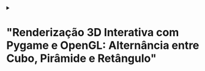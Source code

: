 <details>
 <summary>
 <h1> "Renderização 3D Interativa com Pygame e OpenGL: Alternância entre Cubo, Pirâmide e Retângulo" </h1> </summary>

## 🌺 Aplicação da Álgebra Linear no Código:

A álgebra linear é frequentemente utilizada em gráficos 3D para realizar transformações em objetos, como rotações, translações e escalas. No código em questão, a função glTranslatef é usada para realizar uma translação ao longo do eixo Z, movendo o objeto para mais perto ou mais longe do observador. Além disso, a função glRotatef é usada para aplicar uma rotação contínua ao objeto.

A representação das formas tridimensionais (cubo, pirâmide, retângulo) é feita através de vértices (pontos no espaço tridimensional) e arestas (conexões entre esses pontos). Essa representação é uma aplicação direta de conceitos geométricos e, portanto, também pode ser associada a conceitos de álgebra linear, especialmente quando se lida com transformações e projeções.

No contexto gráfico 3D, a álgebra linear é fundamental para entender e manipular as matrizes de transformação que são aplicadas aos vértices dos objetos para movê-los e rotacioná-los no espaço tridimensional. Embora o código em questão não aborde diretamente a manipulação manual de matrizes, a utilização das funções de OpenGL incorpora esses conceitos por trás dos panos, facilitando a exibição de objetos 3D na tela.



## 📚 Depedências
  É necessário rodar o código no Python, com as bibliotecas Pygame e OpenGl.

Instale o Pygame com

```bash
pip install pygame
```
    
Instale o OpenGL com

```bash
pip install PyOpenGL

```


----

# ⌨ Resumo do Código:
O código em questão é uma aplicação simples que utiliza Pygame e OpenGL para renderizar diferentes formas tridimensionais (cubo, pirâmide, retângulo) em uma janela. O usuário pode alternar entre essas formas pressionando as teclas 'C', 'P' e 'Y'. A rotação contínua da forma renderizada é controlada por um pequeno loop na função principal.

## Importação de Bibliotecas 

O código importa as bibliotecas necessárias, `pygame` é usada para criar janelas e lidar com eventos, enquanto `OpenGL.GL` e `OpenGL.GLU` são usadas para a renderização gráfica em 3D.
<details>
<summary> <h4> Expandir </h4> </summary>
 
  ``` python 
import pygame
from pygame.locals import *
from OpenGL.GL import *
from OpenGL.GLU import *

```
</details>


## Definição de Vértices e Arestas

Aqui, são definidos os vértices e as arestas que compõem um cubo, uma pirâmede e um retângulo. Os vértices são coordenadas tridimensionais, e as arestas são pares de índices referentes aos vértices.

<details>
<summary>  <h4> Expandir </h4> </summary>

 
``` python
vertices = {
    'cube': (
        # Coordenadas dos vértices para o cubo
    ),
    'pyramid': (
        # Coordenadas dos vértices para a pirâmide
    ),
    'cylinder': (
        # Coordenadas dos vértices para o cilindro
    ),
}

edges = {
    'cube': (
        # Definição das arestas para o cubo
    ),
    'pyramid': (
        # Definição das arestas para a pirâmide
    ),
    'cylinder': (
        # Definição das arestas para o cilindro
    ),
}

```

</details>



## Funções para Desenhar e Mudar de Forma:

A função draw_shape desenha a forma atual especificada por current_shape usando as coordenadas de vértices e definições de arestas.

A função change_shape muda a forma atual para a forma desejada (new_shape), desde que esta forma esteja definida nos vértices.


<details>
<summary> <h4> Expandir </h4> </summary>
 
``` python
def draw_shape():
    # Função para desenhar a forma atual
    glBegin(GL_LINES)
    for edge in edges[current_shape]:
        for vertex in edge:
            glVertex3fv(vertices[current_shape][vertex])
    glEnd()

def change_shape(new_shape):
    # Função para mudar a forma atual
    global current_shape
    if new_shape in vertices:
        current_shape = new_shape
```
</details>



## Função main
A função `main()` inicializa o Pygame, configura a janela OpenGL, define a perspectiva usando `gluPerspective`, e translada a cena para trás usando `glTranslatef`.

<details>
<summary> <h4> Expandir </h4> </summary>
 
``` python
def main():
    pygame.init()
    display = (800, 600)
    pygame.display.set_mode(display, DOUBLEBUF | OPENGL)

    gluPerspective(45, (display[0] / display[1]), 0.1, 50.0)
    glTranslatef(0.0, 0.0, -5)

    while True:
        for event in pygame.event.get():
            if event.type == pygame.QUIT:
                pygame.quit()
                quit()

        glRotatef(1, 3, 1, 1)
        glClear(GL_COLOR_BUFFER_BIT | GL_DEPTH_BUFFER_BIT)
        Cube()
        pygame.display.flip()
        pygame.time.wait(10)

main()
```
</details>





## Loop Principal: 

- O loop principal aguarda eventos do Pygame. Se o evento de fechamento da janela ocorrer, o programa é encerrado.
- A cena é rotacionada em torno do eixo `(3, 1, 1)` usando `glRotatef`.
- O buffer de cores e o buffer de profundidade são limpos, e a função `Cube()` é chamada para desenhar o cubo.
- A tela é atualizada e aguarda-se 10 milissegundos antes da próxima iteração.

<details>
<summary> <h4> Expandir </h4> </summary>
 
```
    while True:
        for event in pygame.event.get():
            if event.type == pygame.QUIT:
                pygame.quit()
                quit()

        glRotatef(1, 3, 1, 1)
        glClear(GL_COLOR_BUFFER_BIT | GL_DEPTH_BUFFER_BIT)
        Cube()
        pygame.display.flip()
        pygame.time.wait(10)
```

</details>




No geral, o código cria uma aplicação simples que exibe um cubo 3D rotacionando em uma janela gráfica. A rotação é realizada continuamente dentro de um loop principal.

---

